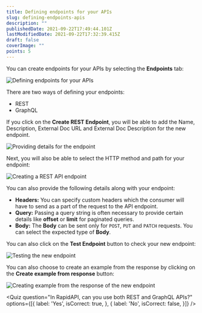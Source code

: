 ```yaml
---
title: Defining endpoints for your APIs
slug: defining-endpoints-apis
description: ""
publishedDate: 2021-09-22T17:49:44.101Z
lastModifiedDate: 2021-09-22T17:32:39.415Z
draft: false
coverImage: ""
points: 5
---
```


You can create endpoints for your APIs by selecting the **Endpoints** tab:

![Defining endpoints for your APIs](https://raw.githubusercontent.com/RapidAPI/DevRel-Stack-Data/dev/learn/courses/rapidapi-hub-provider/images/image10.png)

There are two ways of defining your endpoints:

- REST
- GraphQL

If you click on the **Create REST Endpoint**, you will be able to add the Name, Description, External Doc URL and External Doc Description for the new endpoint.

![Providing details for the endpoint](https://raw.githubusercontent.com/RapidAPI/DevRel-Stack-Data/dev/learn/courses/rapidapi-hub-provider/images/image11.png)

Next, you will also be able to select the HTTP method and path for your endpoint:

![Creating a REST API endpoint](https://raw.githubusercontent.com/RapidAPI/DevRel-Stack-Data/dev/learn/courses/rapidapi-hub-provider/images/image12.png)

You can also provide the following details along with your endpoint:

- **Headers:** You can specify custom headers which the consumer will have to send as a part of the request to the API endpoint.
- **Query:** Passing a query string is often necessary to provide certain details like **offset** or **limit** for paginated queries.
- **Body:** The **Body** can be sent only for `POST`, `PUT` and `PATCH` requests. You can select the expected type of **Body**.

You can also click on the **Test Endpoint** button to check your new endpoint:

![Testing the new endpoint](https://raw.githubusercontent.com/RapidAPI/DevRel-Stack-Data/dev/learn/courses/rapidapi-hub-provider/images/image13.png)

You can also choose to create an example from the response by clicking on the **Create example from response** button:

![Creating example from the response of the new endpoint](https://raw.githubusercontent.com/RapidAPI/DevRel-Stack-Data/dev/learn/courses/rapidapi-hub-provider/images/image14.png)

<Quiz
  question="In RapidAPI, can you use both REST and GraphQL APIs?"
  options={[{
    label: 'Yes',
    isCorrect: true,
  }, {
    label: 'No',
    isCorrect: false,
  }]}
/>
